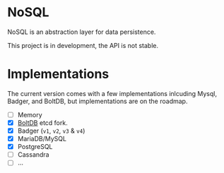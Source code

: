 # NoSQL

NoSQL is an abstraction layer for data persistence.

This project is in development, the API is not stable.

# Implementations

The current version comes with a few implementations inlcuding Mysql, Badger,
and BoltDB, but implementations are on the roadmap.

- [ ] Memory
- [x] [BoltDB](https://github.com/etcd-io/bbolt) etcd fork.
- [x] Badger (`v1`, `v2`, `v3` & `v4`)
- [x] MariaDB/MySQL
- [x] PostgreSQL
- [ ] Cassandra
- [ ] ...
